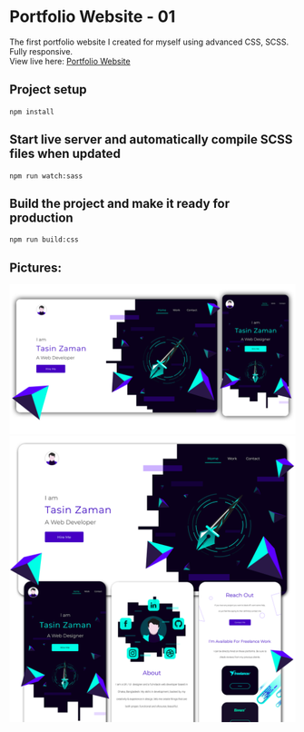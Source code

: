 # Portfolio Website - 01

The first portfolio website I created for myself using advanced CSS, SCSS. Fully responsive.<br>
View live here: <a href="https://dewan-mohammad-tasinuzzaman.github.io/Portfolio_Website_2020/" target="_blank">Portfolio Website</a>

## Project setup
```
npm install
```

## Start live server and automatically compile SCSS files when updated
```
npm run watch:sass
```

## Build the project and make it ready for production
```
npm run build:css
```

## Pictures:
<img src="https://raw.githubusercontent.com/Dewan-Mohammad-Tasinuzzaman/Portfolio_Website_01/main/Capture-02.jpg">
<img src="https://raw.githubusercontent.com/Dewan-Mohammad-Tasinuzzaman/Portfolio_Website_01/main/Capture-01.png">
